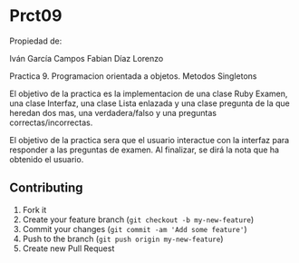 # Prct09

Propiedad de:

Iván García Campos
Fabian Díaz Lorenzo

Practica 9. Programacion orientada a objetos. Metodos Singletons

El objetivo de la practica es la implementacion de una clase Ruby Examen, 
una clase Interfaz, una clase Lista enlazada y una clase pregunta de la que 
heredan dos mas, una verdadera/falso y una preguntas correctas/incorrectas.

El objetivo de la practica sera que el usuario interactue con la interfaz
para responder a las preguntas de examen. Al finalizar, se dirá la nota 
que ha obtenido el usuario.




## Contributing

1. Fork it
2. Create your feature branch (`git checkout -b my-new-feature`)
3. Commit your changes (`git commit -am 'Add some feature'`)
4. Push to the branch (`git push origin my-new-feature`)
5. Create new Pull Request
